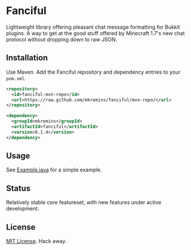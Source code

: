 Fanciful
========
Lightweight library offering pleasant chat message formatting for Bukkit plugins. A way to get at the good stuff offered by Minecraft 1.7's new chat protocol without dropping down to raw JSON.

Installation
--------
Use Maven. Add the Fanciful repository and dependency entries to your `pom.xml`.

```xml
<repository>
  <id>fanciful-mvn-repo</id>
  <url>https://raw.github.com/mkremins/fanciful/mvn-repo/</url>
</repository>

<dependency>
  <groupId>mkremins</groupId>
  <artifactId>fanciful</artifactId>
  <version>0.1.4</version>
</dependency>
```

Usage
--------
See [Example.java](http://github.com/mkremins/fanciful/tree/master/src/example/java/mkremins/fanciful/Example.java) for a simple example.

Status
--------
Relatively stable core featureset, with new features under active development.

License
--------
[MIT License](http://opensource.org/licenses/MIT). Hack away.

